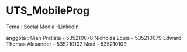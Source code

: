 # UTS_MobileProg

Tema : Social Media -Linkedin

anggota :
Gian Pratista - 535210078
Nicholas Louis - 535210079
Edward Thomas Alexander - 535210102
Noel - 535210103
